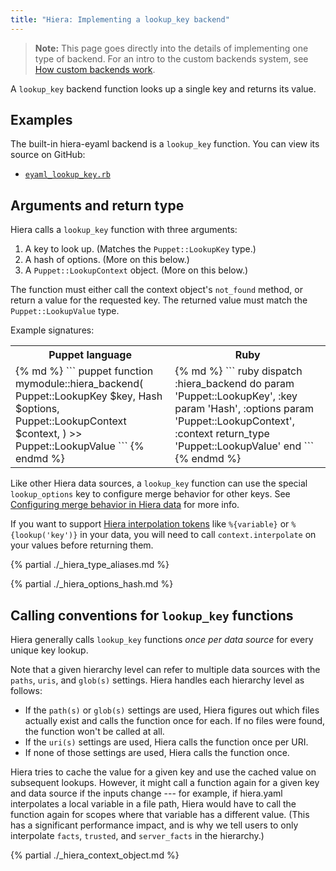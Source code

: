 ```yaml
---
title: "Hiera: Implementing a lookup_key backend"
---
```


[eyaml_lookup_key]: todo
[lookup_options]: todo
[interpolate]: todo

> **Note:** This page goes directly into the details of implementing one type of backend. For an intro to the custom backends system, see [How custom backends work](./hiera_custom_backends.html).

A `lookup_key` backend function looks up a single key and returns its value.

## Examples

The built-in hiera-eyaml backend is a `lookup_key` function. You can view its source on GitHub:

* [`eyaml_lookup_key.rb`][eyaml_lookup_key]

## Arguments and return type

Hiera calls a `lookup_key` function with three arguments:

1. A key to look up. (Matches the `Puppet::LookupKey` type.)
2. A hash of options. (More on this below.)
3. A `Puppet::LookupContext` object. (More on this below.)

The function must either call the context object's `not_found` method, or return a value for the requested key. The returned value must match the `Puppet::LookupValue` type.

Example signatures:

<table>
<tr><th>Puppet language</th><th>Ruby</th></tr>

<tr>
<td>
{% md %}
``` puppet
function mymodule::hiera_backend(
  Puppet::LookupKey     $key,
  Hash                  $options,
  Puppet::LookupContext $context,
) >> Puppet::LookupValue
```
{% endmd %}
</td>
<td>
{% md %}
``` ruby
dispatch :hiera_backend do
  param 'Puppet::LookupKey', :key
  param 'Hash', :options
  param 'Puppet::LookupContext', :context
  return_type 'Puppet::LookupValue'
end
```
{% endmd %}
</td>
</tr>
</table>

Like other Hiera data sources, a `lookup_key` function can use the special `lookup_options` key to configure merge behavior for other keys. See [Configuring merge behavior in Hiera data][lookup_options] for more info.

If you want to support [Hiera interpolation tokens][interpolate] like `%{variable}` or `%{lookup('key')}` in your data, you will need to call `context.interpolate` on your values before returning them.

{% partial ./_hiera_type_aliases.md %}

{% partial ./_hiera_options_hash.md %}

## Calling conventions for `lookup_key` functions

Hiera generally calls `lookup_key` functions _once per data source_ for every unique key lookup.

Note that a given hierarchy level can refer to multiple data sources with the `paths`, `uris`, and `glob(s)` settings. Hiera handles each hierarchy level as follows:

* If the `path(s)` or `glob(s)` settings are used, Hiera figures out which files actually exist and calls the function once for each. If no files were found, the function won't be called at all.
* If the `uri(s)` settings are used, Hiera calls the function once per URI.
* If none of those settings are used, Hiera calls the function once.

Hiera tries to cache the value for a given key and use the cached value on subsequent lookups. However, it might call a function again for a given key and data source if the inputs change --- for example, if hiera.yaml interpolates a local variable in a file path, Hiera would have to call the function again for scopes where that variable has a different value. (This has a significant performance impact, and is why we tell users to only interpolate `facts`, `trusted`, and `server_facts` in the hierarchy.)

{% partial ./_hiera_context_object.md %}

